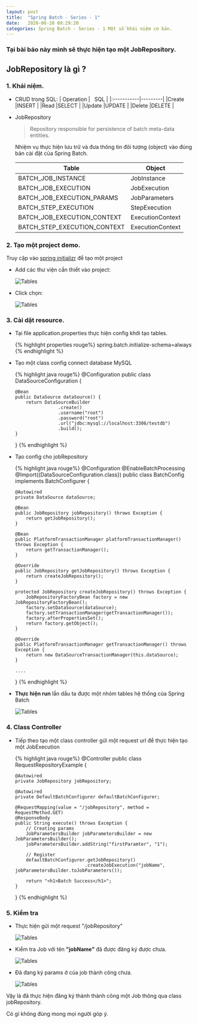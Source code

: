```yaml
---
layout: post
title:  "Spring Batch - Series - 1"
date:   2020-06-28 09:29:20
categories: Spring Batch - Series - 1 Một số khái niệm cơ bản.
---
```


### Tại bài báo này mình sẽ thực hiện tạo một JobRepository.

## JobRepository là gì ?

### 1. Khái niệm.

- CRUD trong SQL:
  | Operation  | &nbsp;&nbsp;SQL |
  |:-----------|---------|
  |Create      |INSERT   |
  |Read        |SELECT   | 
  |Update      |UPDATE   | 
  |Delete      |DELETE   | 

- JobRepository
  > Repository responsible for persistence of batch meta-data entities.
  
  Nhiệm vụ thực hiện lưu trữ và đưa thông tin đôi tượng (object) vào đúng bản cài đặt của Spring Batch.

  | Table | Object 
  |------------------|--------------------------|
  |BATCH_JOB_INSTANCE|JobInstance
  |BATCH_JOB_EXECUTION|JobExecution
  |BATCH_JOB_EXECUTION_PARAMS|JobParameters
  |BATCH_STEP_EXECUTION|StepExecution
  |BATCH_JOB_EXECUTION_CONTEXT|ExecutionContext
  |BATCH_STEP_EXECUTION_CONTEXT|ExecutionContext

### 2. Tạo một project demo.

Truy cập vào [spring initializr](https://start.spring.io/) để tạo một project

- Add các thư viện cần thiết vào project:

  ![Tables](https://images.viblo.asia/07e1b667-16c3-477d-9ba7-47a0b3cf787b.PNG)

- Click chọn:

  ![Tables](https://images.viblo.asia/4f1cfc69-5a69-41ed-82e1-37715d9d2bf4.PNG)

### 3.  Cài dặt resource.

- Tại file application.properties thực hiện config khởi tạo tables.

  {% highlight properties rouge%}
  spring.batch.initialize-schema=always
  {% endhighlight %}

- Tạo một class config connect database MySQL

  {% highlight java rouge%}
  @Configuration
  public class DataSourceConfiguration {

      @Bean
      public DataSource dataSource() {
          return DataSourceBuilder
                      .create()
                      .username("root")
                      .password("root")
                      .url("jdbc:mysql://localhost:3306/testdb")
                      .build();
      }
  }
  {% endhighlight %}
- Tạo config cho jobRepository

  {% highlight java rouge%}
  @Configuration
  @EnableBatchProcessing
  @Import({DataSourceConfiguration.class})
  public class BatchConfig implements BatchConfigurer {

      @Autowired
      private DataSource dataSource;

      @Bean
      public JobRepository jobRepository() throws Exception {
          return getJobRepository();
      }

      @Bean
      public PlatformTransactionManager platformTransactionManager() throws Exception {
          return getTransactionManager();
      }

      @Override
      public JobRepository getJobRepository() throws Exception {
          return createJobRepository();
      }

      protected JobRepository createJobRepository() throws Exception {
          JobRepositoryFactoryBean factory = new JobRepositoryFactoryBean();
          factory.setDataSource(dataSource);
          factory.setTransactionManager(getTransactionManager());
          factory.afterPropertiesSet();
          return factory.getObject();
      }

      @Override
      public PlatformTransactionManager getTransactionManager() throws Exception {
          return new DataSourceTransactionManager(this.dataSource);
      }

      ....
  }
  {% endhighlight %}

- **Thực hiện run** lần dầu ta được một nhóm tables hệ thống của Spring Batch

     ![Tables](https://images.viblo.asia/cf600f41-0568-40b7-8322-1ac786f715cd.PNG)
 

### 4. Class Controller

- Tiếp theo tạo một class controller gửi một request url để thực hiện tạo một JobExecution

  {% highlight java rouge%}
  @Controller
  public class RequestRepositoryExample {

      @Autowired
      private JobRepository jobRepository;

      @Autowired
      private DefaultBatchConfigurer defaultBatchConfigurer;

      @RequestMapping(value = "/jobRepository", method = RequestMethod.GET)
      @ResponseBody
      public String execute() throws Exception {
          // Creating params
          JobParametersBuilder jobParametersBuilder = new JobParametersBuilder();
          jobParametersBuilder.addString("firstParamter", "1");

          // Register
          defaultBatchConfigurer.getJobRepository()
                                .createJobExecution("jobName", jobParametersBuilder.toJobParameters());

          return "<h1>Batch Success</h1>";
      }
  }
  {% endhighlight %}
### 5. Kiểm tra

- Thực hiện gửi một request "/jobRepository"

  ![Tables](https://images.viblo.asia/2a449a90-5417-4e38-8e48-01f1fa72e8a3.PNG)

- Kiểm tra Job với tên **"jobName"** đã được đăng ký được chưa.

  ![Tables](https://images.viblo.asia/d7166553-c652-4691-adc9-e65f2ea52533.PNG)

- Đã đang ký params ở của job thành công chưa.

  ![Tables](https://images.viblo.asia/9f37b84a-8383-4236-8d80-f03ea67b67c5.PNG)


Vậy là đã thực hiện đăng ký thành thành công một Job thông qua class jobRepository.

Có gì không đúng mong mọi người góp ý.